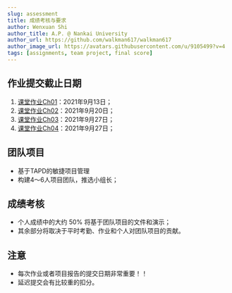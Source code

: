 ```yaml
---
slug: assessment
title: 成绩考核与要求
author: Wenxuan Shi
author_title: A.P. @ Nankai University
author_url: https://github.com/walkman617/walkman617
author_image_url: https://avatars.githubusercontent.com/u/9105499?v=4
tags: [assignments, team project, final score]
---
```


## 作业提交截止日期
1. [课堂作业Ch01](/blog/ponder1.4)：2021年9月13日；
2. [课堂作业Ch02](/blog/ponder2.4)：2021年9月20日；
3. [课堂作业Ch03](/blog/ponder3.5)：2021年9月27日；
4. [课堂作业Ch04](/blog/TestQuestions4)：2021年9月27日；

## 团队项目
- 基于TAPD的敏捷项目管理
- 构建4～6人项目团队，推选小组长；

## 成绩考核
- 个人成绩中的大约 50% 将基于团队项目的文件和演示；
- 其余部分将取决于平时考勤、作业和个人对团队项目的贡献。

## 注意
- 每次作业或者项目报告的提交日期非常重要！！
- 延迟提交会有比较重的扣分。
